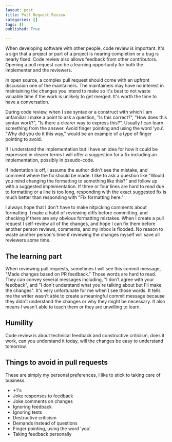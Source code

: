 ```yaml
---
layout: post
title: Pull Request Review
categories: []
tags: []
published: True

---
```


When developing software with other people, code review is important. It's a sign that a project or part of a project is nearing completion or a bug is nearly fixed. Code review also allows feedback from other contributors. Opening a pull request can be a learning opportunity for both the implementer and the reviewers.

In open source, a complex pull request should come with an upfront discussion one of the maintainers. The maintainers may have no interest in maintaining the changes you intend to make so it's best to not waste valuable time if the work is unlikely to get merged. It's worth the time to have a conversation.

During code review, when I see syntax or a construct with which I am unfamiliar I make a point to ask a question, "Is this correct?", "How does this syntax work?", "Is there a clearer way to express this?". Usually I can learn something from the answer. Avoid finger pointing and using the word 'you'. "Why did you do it this way," would be an example of a type of finger pointing to avoid.

If I understand the implementation but I have an idea for how it could be expressed in clearer terms I will offer a suggestion for a fix including an implementation, possibly in pseudo-code.

If indentation is off, I assume the author didn't see the mistake, and comment where the fix should be made. I like to ask a question like "Would you mind changing the formatting to something like this?" and follow up with a suggested implementation. If three or four lines are hard to read due to formatting or a line is too long, responding with the exact suggested fix is much better than responding with "Fix formatting here."

I always hope that I don't have to make nitpicking comments about formatting. I make a habit of reviewing diffs before committing, and checking if there are any obvious formatting mistakes. When I create a pull request I self-review all of the changes, and hope I can fix them before another person reviews, comments, and my inbox is flooded. No reason to waste another person's time if reviewing the changes myself will save all reviewers some time.

## The learning part

When reviewing pull requests, sometimes I will see this commit message, "Made changes based on PR feedback." Those words are hard to read. They can convey several messages including, "I don't agree with your feedback", and "I don't understand what you're talking about but I'll make the changes". It's very unfortunate for me when I see those words. It tells me the writer wasn't able to create a meaningful commit message because they didn't understand the changes or why they might be necessary. It also means I wasn't able to teach them or they are unwilling to learn.

## Humility

Code review is about technical feedback and constructive criticism, does it work, can you understand it today, will the changes be easy to understand tomorrow.

## Things to avoid in pull requests

These are simply my personal preferences, I like to stick to taking care of business.

* +1's
* Joke responses to feedback
* Joke comments on changes
* Ignoring feedback
* Ignoring tests
* Destructive criticism
* Demands instead of questions
* Finger pointing, using the word 'you'
* Taking feedback personally
